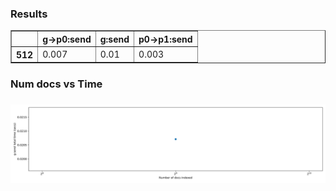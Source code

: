 <h3>Results</h3><table border="1" class="dataframe">
  <thead>
    <tr style="text-align: right;">
      <th></th>
      <th>g-&gt;p0:send</th>
      <th>g:send</th>
      <th>p0-&gt;p1:send</th>
    </tr>
  </thead>
  <tbody>
    <tr>
      <th>512</th>
      <td>0.007</td>
      <td>0.01</td>
      <td>0.003</td>
    </tr>
  </tbody>
</table>


<h3>Num docs vs Time<h3>

![Num docs vs Time](./.data/num-docs-vs-time-6512bb3b62.svg)